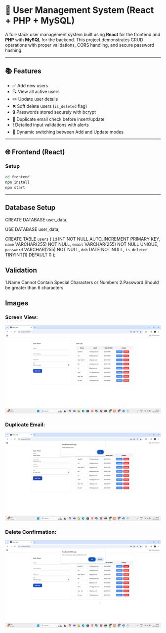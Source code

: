 # 👥 User Management System (React + PHP + MySQL)
A full-stack user management system built using **React** for the frontend and **PHP** with **MySQL** for the backend. This project demonstrates CRUD operations with proper validations, CORS handling, and secure password hashing.

---

## 📚 Features

- ✅ Add new users
- 🔍 View all active users
- ✏️ Update user details
- ❌ Soft delete users (`is_deleted` flag)
- 🔒 Passwords stored securely with bcrypt
- 📧 Duplicate email check before insert/update
- ❗ Detailed input validations with alerts
- 🔁 Dynamic switching between Add and Update modes

--- 

## 🌐 Frontend (React)

### Setup

```bash
cd frontend
npm install
npm start
```
---
## Database Setup
CREATE DATABASE user_data;

USE DATABASE user_data;

CREATE TABLE `users` (
  `id` INT NOT NULL AUTO_INCREMENT PRIMARY KEY,
  `name` VARCHAR(255) NOT NULL,
  `email` VARCHAR(255) NOT NULL UNIQUE,
  `password` VARCHAR(255) NOT NULL,
  `dob` DATE NOT NULL,
  `is_deleted` TINYINT(1) DEFAULT 0
);

## Validation
1.Name Cannot Contain Special Characters or Numbers
2.Password Should be greater than 6 characters

## Images

### Screen View:
![Screen](screenshots/screen.png)

### Duplicate Email:
![Email Validation](screenshots/2.png)

### Delete Confirmation:
![Delete](screenshots/3.png)
